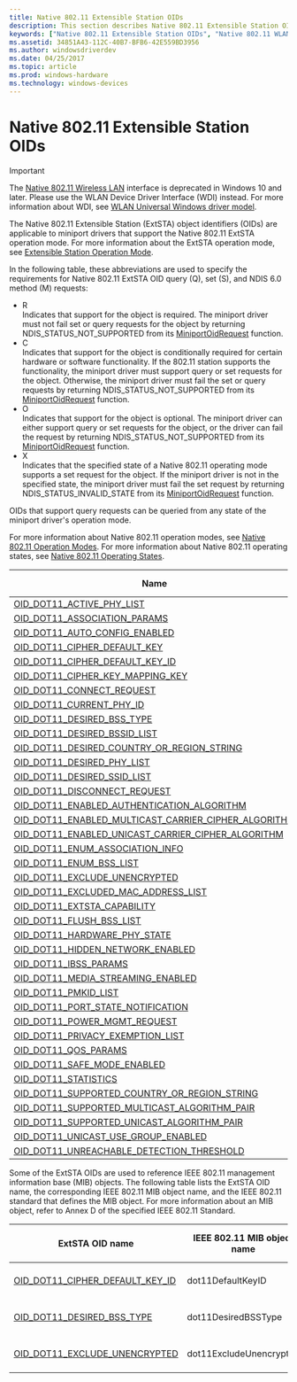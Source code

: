 ```yaml
---
title: Native 802.11 Extensible Station OIDs
description: This section describes Native 802.11 Extensible Station OIDs and their characteristics.
keywords: ["Native 802.11 Extensible Station OIDs", "Native 802.11 WLAN Extensible Station OIDs", "WDK Native 802.11 Extensible Station OIDs", "Native 802.11 Extensible Station object identifiers"]
ms.assetid: 34851A43-112C-40B7-BFB6-42E559BD3956
ms.author: windowsdriverdev
ms.date: 04/25/2017
ms.topic: article
ms.prod: windows-hardware
ms.technology: windows-devices
---
```


# Native 802.11 Extensible Station OIDs

>[!IMPORTANT]
> The [Native 802.11 Wireless LAN](native-802-11-wireless-lan4.md) interface is deprecated in Windows 10 and later. Please use the WLAN Device Driver Interface (WDI) instead. For more information about WDI, see [WLAN Universal Windows driver model](wifi-universal-driver-model.md).

The Native 802.11 Extensible Station (ExtSTA) object identifiers (OIDs) are applicable to miniport drivers that support the Native 802.11 ExtSTA operation mode. For more information about the ExtSTA operation mode, see [Extensible Station Operation Mode](extensible-station-operation-mode.md).

In the following table, these abbreviations are used to specify the requirements for Native 802.11 ExtSTA OID query (Q), set (S), and NDIS 6.0 method (M) requests:

- R   
Indicates that support for the object is required. The miniport driver must not fail set or query requests for the object by returning NDIS_STATUS_NOT_SUPPORTED from its [MiniportOidRequest](https://msdn.microsoft.com/library/windows/hardware/ff559416) function.
- C   
Indicates that support for the object is conditionally required for certain hardware or software functionality. If the 802.11 station supports the functionality, the miniport driver must support query or set requests for the object. Otherwise, the miniport driver must fail the set or query requests by returning NDIS_STATUS_NOT_SUPPORTED from its [MiniportOidRequest](https://msdn.microsoft.com/library/windows/hardware/ff559416) function.
- O   
Indicates that support for the object is optional. The miniport driver can either support query or set requests for the object, or the driver can fail the request by returning NDIS_STATUS_NOT_SUPPORTED from its [MiniportOidRequest](https://msdn.microsoft.com/library/windows/hardware/ff559416) function.
- X   
Indicates that the specified state of a Native 802.11 operating mode supports a set request for the object. If the miniport driver is not in the specified state, the miniport driver must fail the set request by returning NDIS_STATUS_INVALID_STATE from its [MiniportOidRequest](https://msdn.microsoft.com/library/windows/hardware/ff559416) function. 

OIDs that support query requests can be queried from any state of the miniport driver's operation mode.

For more information about Native 802.11 operation modes, see [Native 802.11 Operation Modes](native-802-11-operation-modes.md). For more information about Native 802.11 operating states, see [Native 802.11 Operating States](native-802-11-operating-states.md).

| Name                                                                                                                | Q | S | M | ExtSTA INIT| ExtSTA OP|
|---                                                                                                                  |---|---|---|---         |---       |
| [OID_DOT11_ACTIVE_PHY_LIST](https://msdn.microsoft.com/library/windows/hardware/ff569102)                           | R |   |   |            |          |
| [OID_DOT11_ASSOCIATION_PARAMS](https://msdn.microsoft.com/library/windows/hardware/ff569104)                        |   | R |   | X          |          |
| [OID_DOT11_AUTO_CONFIG_ENABLED](https://msdn.microsoft.com/library/windows/hardware/ff569106)                       | R | R |   | X          |          |
| [OID_DOT11_CIPHER_DEFAULT_KEY](https://msdn.microsoft.com/library/windows/hardware/ff569119)                        |   | C |   | X          | X        |
| [OID_DOT11_CIPHER_DEFAULT_KEY_ID](https://msdn.microsoft.com/library/windows/hardware/ff569120)                     | C | C |   | X          | X        |
| [OID_DOT11_CIPHER_KEY_MAPPING_KEY](https://msdn.microsoft.com/library/windows/hardware/ff569121)                    |   | R |   | X          | X        |
| [OID_DOT11_CONNECT_REQUEST](https://msdn.microsoft.com/library/windows/hardware/ff569122)                           |   | R |   | X          |          |
| [OID_DOT11_CURRENT_PHY_ID](https://msdn.microsoft.com/library/windows/hardware/ff569135)                            | R | R |   | X          | X        |
| [OID_DOT11_DESIRED_BSS_TYPE](https://msdn.microsoft.com/library/windows/hardware/ff569142)                          | R | R |   | X          |          |
| [OID_DOT11_DESIRED_BSSID_LIST](https://msdn.microsoft.com/library/windows/hardware/ff569141)                        | R | R |   | X          |          |
| [OID_DOT11_DESIRED_COUNTRY_OR_REGION_STRING](https://msdn.microsoft.com/library/windows/hardware/ff569143)          | C | C |   | X          |          |
| [OID_DOT11_DESIRED_PHY_LIST](https://msdn.microsoft.com/library/windows/hardware/ff569144)                          | R | R |   | X          |          |
| [OID_DOT11_DESIRED_SSID_LIST](https://msdn.microsoft.com/library/windows/hardware/ff569145)                         | R | R |   | X          |          |
| [OID_DOT11_DISCONNECT_REQUEST](https://msdn.microsoft.com/library/windows/hardware/ff569147)                        |   | R |   |            | X        |
| [OID_DOT11_ENABLED_AUTHENTICATION_ALGORITHM](https://msdn.microsoft.com/library/windows/hardware/ff569356)          | R | R |   | X          |          |
| [OID_DOT11_ENABLED_MULTICAST_CARRIER_CIPHER_ALGORITHM](https://msdn.microsoft.com/library/windows/hardware/ff569357)| C | C |   | X          |          |
| [OID_DOT11_ENABLED_UNICAST_CARRIER_CIPHER_ALGORITHM](https://msdn.microsoft.com/library/windows/hardware/ff569358)  | C | C |   | X          |          |
| [OID_DOT11_ENUM_ASSOCIATION_INFO](https://msdn.microsoft.com/library/windows/hardware/ff569359)                     | R |   |   |            |          |
| [OID_DOT11_ENUM_BSS_LIST](https://msdn.microsoft.com/library/windows/hardware/ff569360)                             |   |   | R |            |          |
| [OID_DOT11_EXCLUDE_UNENCRYPTED](https://msdn.microsoft.com/library/windows/hardware/ff569365)                       | C | C |   | X          |          |
| [OID_DOT11_EXCLUDED_MAC_ADDRESS_LIST](https://msdn.microsoft.com/library/windows/hardware/ff569364)                 | R | R |   | X          | X        |
| [OID_DOT11_EXTSTA_CAPABILITY](https://msdn.microsoft.com/library/windows/hardware/ff569366)                         | O |   |   |            |          |
| [OID_DOT11_FLUSH_BSS_LIST](https://msdn.microsoft.com/library/windows/hardware/ff569367)                            |   | R |   | X          |          |
| [OID_DOT11_HARDWARE_PHY_STATE](https://msdn.microsoft.com/library/windows/hardware/ff569370)                        | O |   |   |            |          |
| [OID_DOT11_HIDDEN_NETWORK_ENABLED](https://msdn.microsoft.com/library/windows/hardware/ff569371)                    | R | R |   | X          |          |
| [OID_DOT11_IBSS_PARAMS](https://msdn.microsoft.com/library/windows/hardware/ff569378)                               | R | R |   | X          |          |
| [OID_DOT11_MEDIA_STREAMING_ENABLED](https://msdn.microsoft.com/library/windows/hardware/ff569386)                   | R | R |   | X          | X        |
| [OID_DOT11_PMKID_LIST](https://msdn.microsoft.com/library/windows/hardware/ff569400)                                | C | C |   | X          | X        |
| [OID_DOT11_PORT_STATE_NOTIFICATION](https://msdn.microsoft.com/library/windows/hardware/ff569401)                   |   | O |   |            | X        |
| [OID_DOT11_POWER_MGMT_REQUEST](https://msdn.microsoft.com/library/windows/hardware/ff569402)                        | R | R |   | X          | X        |
| [OID_DOT11_PRIVACY_EXEMPTION_LIST](https://msdn.microsoft.com/library/windows/hardware/ff569404)                    | C | C |   | X          |          |
| [OID_DOT11_QOS_PARAMS](https://msdn.microsoft.com/library/windows/hardware/ff569405)                                | C | C |   | X          |          |
| [OID_DOT11_SAFE_MODE_ENABLED](https://msdn.microsoft.com/library/windows/hardware/ff569412)                         | R | R |   | X          |          |
| [OID_DOT11_STATISTICS](https://msdn.microsoft.com/library/windows/hardware/ff569420)                                | R |   |   |            |          |
| [OID_DOT11_SUPPORTED_COUNTRY_OR_REGION_STRING](https://msdn.microsoft.com/library/windows/hardware/ff569421)        | O |   |   |            |          |
| [OID_DOT11_SUPPORTED_MULTICAST_ALGORITHM_PAIR](https://msdn.microsoft.com/library/windows/hardware/ff569424)        | O |   |   |            |          |
| [OID_DOT11_SUPPORTED_UNICAST_ALGORITHM_PAIR](https://msdn.microsoft.com/library/windows/hardware/ff569430)          | O |   |   |            |          |
| [OID_DOT11_UNICAST_USE_GROUP_ENABLED](https://msdn.microsoft.com/library/windows/hardware/ff569433)                 | C | C |   | X          |          |
| [OID_DOT11_UNREACHABLE_DETECTION_THRESHOLD](https://msdn.microsoft.com/library/windows/hardware/ff569434)           | R | R |   | X          | X        |

Some of the ExtSTA OIDs are used to reference IEEE 802.11 management information base (MIB) objects. The following table lists the ExtSTA OID name, the corresponding IEEE 802.11 MIB object name, and the IEEE 802.11 standard that defines the MIB object. For more information about an MIB object, refer to Annex D of the specified IEEE 802.11 Standard.

| ExtSTA OID name                                                                                 | IEEE 802.11 MIB object name | IEEE 802.11 standard |
|---                                                                                              |---                          |---                   |
| [OID_DOT11_CIPHER_DEFAULT_KEY_ID](https://msdn.microsoft.com/library/windows/hardware/ff569120) | dot11DefaultKeyID           | IEEE 802.11-2012     |
| [OID_DOT11_DESIRED_BSS_TYPE](https://msdn.microsoft.com/library/windows/hardware/ff569142)      | dot11DesiredBSSType         | IEEE 802.11-2012     |
| [OID_DOT11_EXCLUDE_UNENCRYPTED](https://msdn.microsoft.com/library/windows/hardware/ff569365)   | dot11ExcludeUnencrypted     | IEEE 802.11-2012     |

